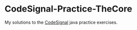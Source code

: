 # CodeSignal-Practice-TheCore
My solutions to the [CodeSignal](https://app.codesignal.com/arcade/code-arcade) java practice exercises.


